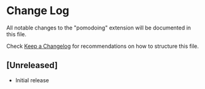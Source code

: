 # Change Log

All notable changes to the "pomodoing" extension will be documented in this file.

Check [Keep a Changelog](http://keepachangelog.com/) for recommendations on how to structure this file.

## [Unreleased]

- Initial release
